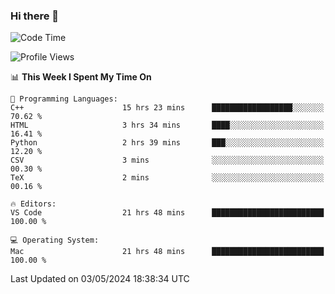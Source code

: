 ### Hi there 👋

<!--START_SECTION:waka-->
![Code Time](http://img.shields.io/badge/Code%20Time-524%20hrs%2048%20mins-blue)

![Profile Views](http://img.shields.io/badge/Profile%20Views-5-blue)

📊 **This Week I Spent My Time On** 

```text
💬 Programming Languages: 
C++                      15 hrs 23 mins      ██████████████████░░░░░░░   70.62 % 
HTML                     3 hrs 34 mins       ████░░░░░░░░░░░░░░░░░░░░░   16.41 % 
Python                   2 hrs 39 mins       ███░░░░░░░░░░░░░░░░░░░░░░   12.20 % 
CSV                      3 mins              ░░░░░░░░░░░░░░░░░░░░░░░░░   00.30 % 
TeX                      2 mins              ░░░░░░░░░░░░░░░░░░░░░░░░░   00.16 % 

🔥 Editors: 
VS Code                  21 hrs 48 mins      █████████████████████████   100.00 % 

💻 Operating System: 
Mac                      21 hrs 48 mins      █████████████████████████   100.00 % 
```


 Last Updated on 03/05/2024 18:38:34 UTC
<!--END_SECTION:waka-->

<!--
**JackeyHua-SJTU/JackeyHua-SJTU** is a ✨ _special_ ✨ repository because its `README.md` (this file) appears on your GitHub profile.

Here are some ideas to get you started:

- 🔭 I’m currently working on ...
- 🌱 I’m currently learning ...
- 👯 I’m looking to collaborate on ...
- 🤔 I’m looking for help with ...
- 💬 Ask me about ...
- 📫 How to reach me: ...
- 😄 Pronouns: ...
- ⚡ Fun fact: ...
-->
